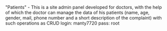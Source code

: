 "Patients" - This is a site admin panel developed for doctors, with the help of which the doctor can manage the data of his patients (name, age, gender, mail, phone number and a short description of the complaint) 
with such operations as CRUD
login: manty7720
pass: root
